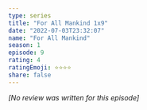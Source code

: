 ```yaml
---
type: series
title: "For All Mankind 1x9"
date: "2022-07-03T23:32:07"
name: "For All Mankind"
season: 1
episode: 9
rating: 4
ratingEmoji: ⭐️⭐️⭐️⭐️
share: false
---
```


*[No review was written for this episode]*

